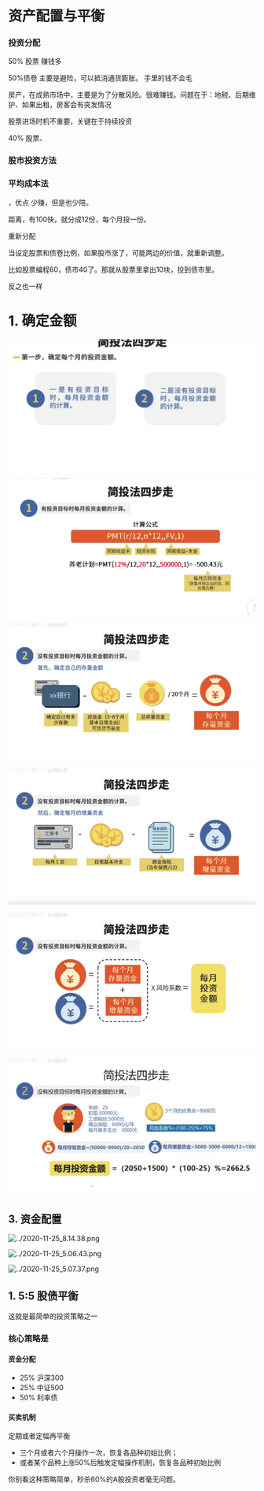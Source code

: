 # 资产配置与平衡



### 投资分配



50% 股票  赚钱多



50%债卷   主要是避险，可以抵消通货膨胀。 手里的钱不会毛



房产，在成熟市场中，主要是为了分散风险。很难赚钱。问题在于：地税、后期维护、如果出租，房客会有突发情况



股票进场时机不重要，关键在于持续投资



40% 股票、



### 股市投资方法



### 平均成本法



，优点 少赚，但是也少陪。



距离，有100快，就分成12份，每个月投一份。



重新分配



当设定股票和债卷比例，如果股市涨了，可能两边的价值，就重新调整。



比如股票编程60，债市40了。那就从股票里拿出10块，投到债市里。



反之也一样



# 1. **确定金额**



![2020-11-25_4.27.37.png](../imgs/2020-11-25_4.27.37.png)



![2020-11-25_4.36.09.png](../imgs/2020-11-25_4.36.09.png)



![2020-11-25_4.52.22.png](../imgs/2020-11-25_4.52.22.png)



![2020-11-25_4.54.55.png](../imgs/2020-11-25_4.54.55.png)



![2020-11-25_4.55.54.png](../imgs/2020-11-25_4.55.54.png)



![2020-11-25_4.56.08.png](../imgs/2020-11-25_4.56.08.png)



## 3. 资金配置

![../2020-11-25_8.14.38.png](/Volumes/Files/workspace/MaxNote/MaxNotes_Snowball/imgs/2020-11-25_8.14.38.png)

![../2020-11-25_5.06.43.png](/Volumes/Files/workspace/MaxNote/MaxNotes_Snowball/imgs/2020-11-25_5.06.43.png)

![../2020-11-25_5.07.37.png](/Volumes/Files/workspace/MaxNote/MaxNotes_Snowball/imgs/2020-11-25_5.07.37.png)

## 1. 5:5 股债平衡

这就是最简单的投资策略之一

### 核心策略是

#### 资金分配

- 25%    沪深300
- 25%        中证500
- 50%        利率债

#### 买卖机制

定期或者定幅再平衡

- 三个月或者六个月操作一次，恢复各品种初始比例；
- 或者某个品种上涨50%后触发定幅操作机制，恢复各品种初始比例

你别看这种策略简单，秒杀60%的A股投资者毫无问题。

